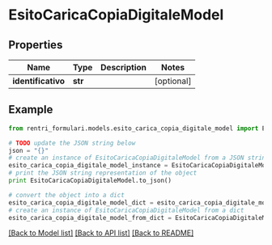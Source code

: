 # EsitoCaricaCopiaDigitaleModel


## Properties
Name | Type | Description | Notes
------------ | ------------- | ------------- | -------------
**identificativo** | **str** |  | [optional] 

## Example

```python
from rentri_formulari.models.esito_carica_copia_digitale_model import EsitoCaricaCopiaDigitaleModel

# TODO update the JSON string below
json = "{}"
# create an instance of EsitoCaricaCopiaDigitaleModel from a JSON string
esito_carica_copia_digitale_model_instance = EsitoCaricaCopiaDigitaleModel.from_json(json)
# print the JSON string representation of the object
print EsitoCaricaCopiaDigitaleModel.to_json()

# convert the object into a dict
esito_carica_copia_digitale_model_dict = esito_carica_copia_digitale_model_instance.to_dict()
# create an instance of EsitoCaricaCopiaDigitaleModel from a dict
esito_carica_copia_digitale_model_from_dict = EsitoCaricaCopiaDigitaleModel.from_dict(esito_carica_copia_digitale_model_dict)
```
[[Back to Model list]](../README.md#documentation-for-models) [[Back to API list]](../README.md#documentation-for-api-endpoints) [[Back to README]](../README.md)


